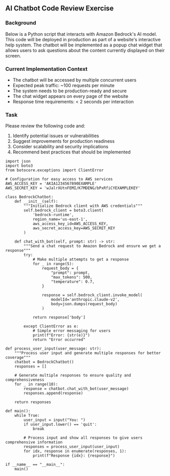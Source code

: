 ## AI Chatbot Code Review Exercise

### Background
Below is a Python script that interacts with Amazon Bedrock's AI model. This code will be deployed in production as part of a website's interactive help system. The chatbot will be implemented as a popup chat widget that allows users to ask questions about the content currently displayed on their screen.

### Current Implementation Context
- The chatbot will be accessed by multiple concurrent users
- Expected peak traffic: ~100 requests per minute
- The system needs to be production-ready and secure
- The chat widget appears on every page of the website
- Response time requirements: < 2 seconds per interaction

### Task
Please review the following code and:
1. Identify potential issues or vulnerabilities
2. Suggest improvements for production readiness
3. Consider scalability and security implications
4. Recommend best practices that should be implemented

```
import json
import boto3
from botocore.exceptions import ClientError

# Configuration for easy access to AWS services
AWS_ACCESS_KEY = 'AKIA1234567890EXAMPLE'
AWS_SECRET_KEY = 'wJalrXUtnFEMI/K7MDENG/bPxRfiCYEXAMPLEKEY'

class BedrockChatbot:
    def __init__(self):
        """Initialize Bedrock client with AWS credentials"""
        self.bedrock_client = boto3.client(
            'bedrock-runtime',
            region_name='us-east-1',
            aws_access_key_id=AWS_ACCESS_KEY,
            aws_secret_access_key=AWS_SECRET_KEY
        )
        
    def chat_with_bot(self, prompt: str) -> str:
        """Send a chat request to Amazon Bedrock and ensure we get a response"""
        try:
            # Make multiple attempts to get a response
            for _ in range(5):
                request_body = {
                    "prompt": prompt,
                    "max_tokens": 500,
                    "temperature": 0.7,
                }
                
                response = self.bedrock_client.invoke_model(
                    modelId='anthropic.claude-v2',
                    body=json.dumps(request_body)
                )
                
            return response['body']

        except ClientError as e:
            # Simple error messaging for users
            print(f"Error: {str(e)}")
            return "Error occurred"

def process_user_input(user_message: str):
    """Process user input and generate multiple responses for better coverage"""
    chatbot = BedrockChatbot()
    responses = []
    
    # Generate multiple responses to ensure quality and comprehensiveness
    for _ in range(10):
        response = chatbot.chat_with_bot(user_message)
        responses.append(response)
    
    return responses

def main():
    while True:
        user_input = input("You: ")
        if user_input.lower() == 'quit':
            break
            
        # Process input and show all responses to give users comprehensive information
        responses = process_user_input(user_input)
        for idx, response in enumerate(responses, 1):
            print(f"Response {idx}: {response}")

if __name__ == "__main__":
    main()
```
